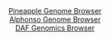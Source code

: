 <div id="Pineapple_Genome_Browser" align="center">
  <a href="https://igv.org/app/?sessionURL=blob:zZJba9swGIb_i6BlA8eWfEhiQxlO13Pa0rhpSkoxsi07YrLkSIqdA_nv08rGblZoLjYGupA.dHi_R88OtEQqKjiIgGujwEYIWEAtRJfgumHkDtdEgajETBELSFISSXhOQLQDJVYaTydjc3KhdaMix6G66dWYV8JWno1rvBUcd8rORe2cCsZwJiTWQipnJHErHFq1vY5kuGls87ZnB06BNXYwaxaCK.E0hFdpZ.5Lf5XSinBRk7ReMU3fAqQmj8lY2CX.Es.SOM.JUjdkc1WcxDdX8ZN3Np1f9E_n0_vL2bQ_O05oxbFeSXLSXg.O3BEmPuniRN_W4zbeJlAvnx5PY3HkfT0.WzdUEnWCBmg49N1h4Bo0lBdk_T91bQY9sHPNHtdTiOYom09oQvvBpqjo6Bb6S_.dvvcWYCJfGRNAvpCDCEHLg30rcPu9H1M0tCAMDR0pKIheXi2gJc6_me0vO6A3jfEFKLJcvaljASELIkHUCyEcoDB0A3_gwzBEe2sHVpL9PbTn00k4gG7suv20pEwbmYtU8UbZmHO7zUu72h7IcrGoJ3eJf_1gXLocF3J4m_OwfCLr4Lkc_pGmZwiYx98.0LT6kUz_xLuPBLF1dqhsJd4euefLx_r.YrPNRrNnUTOI7.LNw3jcvQvoMDilkDXWZr.pmOVP41osKebaFFqqaEYZ1ZuZ4Sg6ECHXM.KCXDBhTASyyj5BC1oogJ9_C.rtX_ffAQ--">Pineapple Genome Browser</a>
</div>
<div id="Alphonso_Genome_Browser" align="center">
  <a href="https://igv.org/app/?sessionURL=blob:zZJRT9swFIX_iyXQJqWJnTRJEwlNpZQBBQqtSgcIRW7ipBaObWwnban63.ehTXthEn3YNMkP9tW17znH3xa0RGkqOEiB76LQRQg4QC_Faoprycg1rokGaYmZJg5QpCSK8JyAdAtKrA2eTS7tzaUxUqeeR43s1JhXwtWBi2v8KjheaTcXtTcQjOGFUNgIpb1jhVvh0artrMgCS.na2YEbegU22MNMLgXXwpOEV9nKvpf9KmUV4aImWd0wQ98EZFaP1Vi4Jf7Sn0_7eU60HpHNeXHUH53374Lh7OFrNHiYjc_ms2h.OKUVx6ZR5AjLl2Sy6RaBrq57MeZkLYezkLWy6R4EJ4fDtaSK6CMUo16vF0EIbTCUF2T9P3m2i.7pG5HmWR_4x8ElD9gkmg7tPr8qy5P7QdvUt.96R2DnACbyxrIA8qWKUwSdAEZO6EedH1vUcyBMbEJKUJA.PjnAKJw_2_bHLTAbaYkBmrw0b_A4QKiCKJB2EghjlCR.2I27MEnQztmCRrG_F._pbJLE0O_7fpSVlBmLc5FpLrWLOXfbvHSr1z3zvJ9cXtBmpE.DahzMw5MBuXvQr_w8hsM_ZOkAO_rtC63Rjyj6J.R9RIhrFvviNru5uF3Ib6fsho0Hg5tuuMZUqLuzMbp6Nx7fmt0vmlKoGhvbbyv2.JO2FiuKubGFlmq6oIyazdymKFYgRX5goQW5YMJSCFS1.AQd6KAQfv4NZ7B72n0H">Alphonso Genome Browser</a>
</div>


<div id="DAF_Genomics_Browser" align="center">
  <a href="https://ink-blot.github.io/?sessionURL=blob:tZFra9swFIb_y4H2k6.yE18gDHdttpBmGclcryklaPZx7M22XEmO24b89wm3ZbBRxqADSUicy_vqPAfYIxclayAEYtgjw7ZBA1Gwfk3rtsJPtEYBYU4rgRpwzJFjkyKEB8ipkDReXarKQspWhKaZ0VzfYcPqMhWGcAza6oJ1skCVqhOD1vSRNbQXRspqlSypSau2YI1gJk1TFEK3zBab3ban6niJbYeWuK27SpaD6laZUMYyI6fKbdlkeP8XI_9BWa3yXZSso6F.jg.zbBLNZ9GVcxFvPozfb.LlxyQeJ6frctdQ2XGcxMnZ1Xh6veiXG0xnWZ9fnq8.L7xg_1WcOOenF_dtyVFMbM_2fZf4owCOGlQs7RQCSAtuh7arecTXiOvqz1dnNFYz4KyE8OZWA8lp.kOl3xxAPrQKFAi86wZmGjCeIYdQDyzLs4OAjFzPtYLAPmoH6Hj1xiSn8SrwLBIRMja.0Vrp52U1jE8J_Rl8K4y_dVb7XzEtAhmfkLPlddsW0y95vp93_SPBWXL33V.8AkqDVz.WM15TqUJPz2cstFJ6NTbyFxfneHv8CQ--">DAF Genomics Browser</a>
</div>
